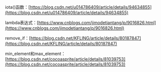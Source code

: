 iota()函数：[https://blog.csdn.net/u014786409/article/details/94634855](https://blog.csdn.net/u014786409/article/details/94634855)

lambda表达式：[https://www.cnblogs.com/jimodetiantang/p/9016826.html](https://www.cnblogs.com/jimodetiantang/p/9016826.html)

remove_if：[https://blog.csdn.net/KFLING/article/details/80187847](https://blog.csdn.net/KFLING/article/details/80187847)

min_element和max_element：[https://blog.csdn.net/cocoasprite/article/details/81039753](https://blog.csdn.net/cocoasprite/article/details/81039753)